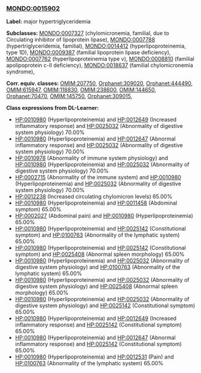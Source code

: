 
### [MONDO:0015902](http://purl.obolibrary.org/obo/MONDO_0015902)
**Label:** major hypertriglyceridemia

**Subclasses:** [MONDO:0007327](http://purl.obolibrary.org/obo/MONDO_0007327) (chylomicronemia, familial, due to Circulating inhibitor of lipoprotein lipase), [MONDO:0007788](http://purl.obolibrary.org/obo/MONDO_0007788) (hypertriglyceridemia, familial), [MONDO:0014412](http://purl.obolibrary.org/obo/MONDO_0014412) (hyperlipoproteinemia, type 1D), [MONDO:0009387](http://purl.obolibrary.org/obo/MONDO_0009387) (familial lipoprotein lipase deficiency), [MONDO:0007762](http://purl.obolibrary.org/obo/MONDO_0007762) (hyperlipoproteinemia type v), [MONDO:0008810](http://purl.obolibrary.org/obo/MONDO_0008810) (familial apolipoprotein c-II deficiency), [MONDO:0018637](http://purl.obolibrary.org/obo/MONDO_0018637) (familial chylomicronemia syndrome), 

**Corr. equiv. classes:** [OMIM:207750](http://purl.obolibrary.org/obo/OMIM_207750), [Orphanet:309020](http://www.orpha.net/ORDO/Orphanet_309020), [Orphanet:444490](http://www.orpha.net/ORDO/Orphanet_444490), [OMIM:615947](http://purl.obolibrary.org/obo/OMIM_615947), [OMIM:118830](http://purl.obolibrary.org/obo/OMIM_118830), [OMIM:238600](http://purl.obolibrary.org/obo/OMIM_238600), [OMIM:144650](http://purl.obolibrary.org/obo/OMIM_144650), [Orphanet:70470](http://www.orpha.net/ORDO/Orphanet_70470), [OMIM:145750](http://purl.obolibrary.org/obo/OMIM_145750), [Orphanet:309015](http://www.orpha.net/ORDO/Orphanet_309015), 

**Class expressions from DL-Learner:**

- [HP:0010980](http://purl.obolibrary.org/obo/HP_0010980) (Hyperlipoproteinemia) and [HP:0012649](http://purl.obolibrary.org/obo/HP_0012649) (Increased inflammatory response) and [HP:0025032](http://purl.obolibrary.org/obo/HP_0025032) (Abnormality of digestive system physiology) 70.00%
- [HP:0010980](http://purl.obolibrary.org/obo/HP_0010980) (Hyperlipoproteinemia) and [HP:0012647](http://purl.obolibrary.org/obo/HP_0012647) (Abnormal inflammatory response) and [HP:0025032](http://purl.obolibrary.org/obo/HP_0025032) (Abnormality of digestive system physiology) 70.00%
- [HP:0010978](http://purl.obolibrary.org/obo/HP_0010978) (Abnormality of immune system physiology) and [HP:0010980](http://purl.obolibrary.org/obo/HP_0010980) (Hyperlipoproteinemia) and [HP:0025032](http://purl.obolibrary.org/obo/HP_0025032) (Abnormality of digestive system physiology) 70.00%
- [HP:0002715](http://purl.obolibrary.org/obo/HP_0002715) (Abnormality of the immune system) and [HP:0010980](http://purl.obolibrary.org/obo/HP_0010980) (Hyperlipoproteinemia) and [HP:0025032](http://purl.obolibrary.org/obo/HP_0025032) (Abnormality of digestive system physiology) 70.00%
- [HP:0012238](http://purl.obolibrary.org/obo/HP_0012238) (Increased circulating chylomicron levels) 65.00%
- [HP:0010980](http://purl.obolibrary.org/obo/HP_0010980) (Hyperlipoproteinemia) and [HP:0011458](http://purl.obolibrary.org/obo/HP_0011458) (Abdominal symptom) 65.00%
- [HP:0002027](http://purl.obolibrary.org/obo/HP_0002027) (Abdominal pain) and [HP:0010980](http://purl.obolibrary.org/obo/HP_0010980) (Hyperlipoproteinemia) 65.00%
- [HP:0010980](http://purl.obolibrary.org/obo/HP_0010980) (Hyperlipoproteinemia) and [HP:0025142](http://purl.obolibrary.org/obo/HP_0025142) (Constitutional symptom) and [HP:0100763](http://purl.obolibrary.org/obo/HP_0100763) (Abnormality of the lymphatic system) 65.00%
- [HP:0010980](http://purl.obolibrary.org/obo/HP_0010980) (Hyperlipoproteinemia) and [HP:0025142](http://purl.obolibrary.org/obo/HP_0025142) (Constitutional symptom) and [HP:0025408](http://purl.obolibrary.org/obo/HP_0025408) (Abnormal spleen morphology) 65.00%
- [HP:0010980](http://purl.obolibrary.org/obo/HP_0010980) (Hyperlipoproteinemia) and [HP:0025032](http://purl.obolibrary.org/obo/HP_0025032) (Abnormality of digestive system physiology) and [HP:0100763](http://purl.obolibrary.org/obo/HP_0100763) (Abnormality of the lymphatic system) 65.00%
- [HP:0010980](http://purl.obolibrary.org/obo/HP_0010980) (Hyperlipoproteinemia) and [HP:0025032](http://purl.obolibrary.org/obo/HP_0025032) (Abnormality of digestive system physiology) and [HP:0025408](http://purl.obolibrary.org/obo/HP_0025408) (Abnormal spleen morphology) 65.00%
- [HP:0010980](http://purl.obolibrary.org/obo/HP_0010980) (Hyperlipoproteinemia) and [HP:0025032](http://purl.obolibrary.org/obo/HP_0025032) (Abnormality of digestive system physiology) and [HP:0025142](http://purl.obolibrary.org/obo/HP_0025142) (Constitutional symptom) 65.00%
- [HP:0010980](http://purl.obolibrary.org/obo/HP_0010980) (Hyperlipoproteinemia) and [HP:0012649](http://purl.obolibrary.org/obo/HP_0012649) (Increased inflammatory response) and [HP:0025142](http://purl.obolibrary.org/obo/HP_0025142) (Constitutional symptom) 65.00%
- [HP:0010980](http://purl.obolibrary.org/obo/HP_0010980) (Hyperlipoproteinemia) and [HP:0012647](http://purl.obolibrary.org/obo/HP_0012647) (Abnormal inflammatory response) and [HP:0025142](http://purl.obolibrary.org/obo/HP_0025142) (Constitutional symptom) 65.00%
- [HP:0010980](http://purl.obolibrary.org/obo/HP_0010980) (Hyperlipoproteinemia) and [HP:0012531](http://purl.obolibrary.org/obo/HP_0012531) (Pain) and [HP:0100763](http://purl.obolibrary.org/obo/HP_0100763) (Abnormality of the lymphatic system) 65.00%


